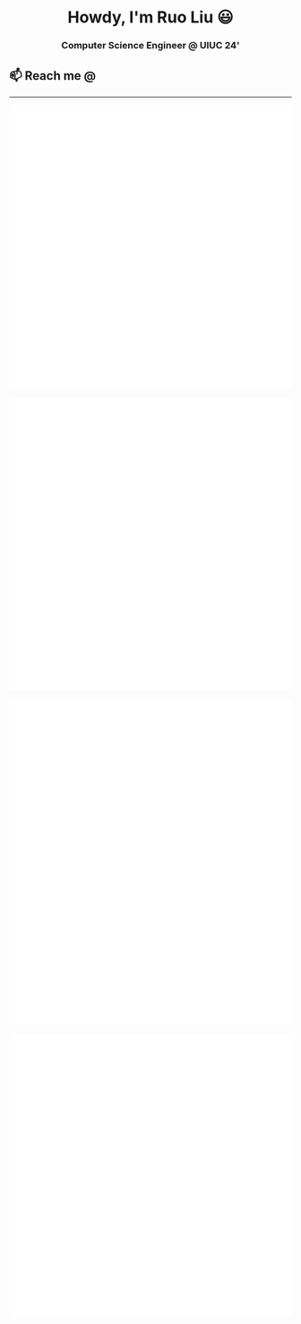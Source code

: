 <h1 align="center"> Howdy, I'm Ruo Liu 😃 </h1>

<h3 align="center"> Computer Science Engineer @ UIUC 24'</h3>
<h2>📫 Reach me @</h2>
<hr>
<div align="center">
    <style>
        picture {
        max-width: 7%;
        height: auto;
        }
    </style>
    <a href="mailto:ruoliu2@illinois.edu" target="_blank">
        <picture>
            <source media="(prefers-color-scheme: dark)" srcset="icons/envelope-dark.svg">
            <source media="(prefers-color-scheme: light)" srcset="icons/envelope.svg">
            <img alt="" src="icons/envelope-dark.svg">
        </picture>
    </a>
    <img width="7%" />
    <a href="https://github.com/ruoliu2" target="_blank">
        <picture>
            <source media="(prefers-color-scheme: dark)" srcset="icons/github-dark.svg">
            <source media="(prefers-color-scheme: light)" srcset="icons/github.svg">
            <img alt="" src="icons/github-dark.svg">
        </picture>
    </a>
    <img width="7%" />
    <a href="https://www.linkedin.com/in/ruo-liu/" target="_blank">
        <picture>
            <source media="(prefers-color-scheme: dark)" srcset="icons/linkedin-dark.svg">
            <source media="(prefers-color-scheme: light)" srcset="icons/linkedin.svg">
            <img alt="" src="icons/linkedin-dark.svg">
        </picture>
    </a>
    <img width="7%" />
    <a href="https://ruoliu.netlify.app" target="_blank">
        <picture>
            <source media="(prefers-color-scheme: dark)" srcset="icons/website-dark.svg">
            <source media="(prefers-color-scheme: light)" srcset="icons/website.svg">
            <img alt="" src="icons/website-dark.svg">
        </picture>
    </a>

</div>
